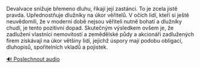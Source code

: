 
Devalvace snižuje břemeno dluhu, říkají její zastánci. To je zcela jistě pravda. Upřednostňuje dlužníky na úkor věřitelů. V očích lidí, kteří si ještě neuvědomili, že v moderní době nejsou věřiteli nutně bohatí a dlužníky chudí, je tento pozitivní dopad. Skutečným výsledkem ovšem je, že zadlužení vlastníci nemovitostí a zemědělské půdy a akcionáři zadlužených firem získávají na úkor většiny lidí, jejichž úspory mají podobu obligací, dluhopisů, spořitelních vkladů a pojistek.

[🔊 Poslechnout audio](/data/7-paragraphs/audio/chapter_156/para_005-Devalvace-sniuje-bemeno-dluhu-kaj-jej-zast.mp3)

